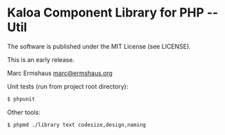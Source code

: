 # Kaloa Component Library for PHP -- Util

The software is published under the MIT License (see LICENSE).

This is an early release.

Marc Ermshaus <marc@ermshaus.org>


Unit tests (run from project root directory):

~~~ bash
$ phpunit
~~~

Other tools:

~~~ bash
$ phpmd ./library text codesize,design,naming
~~~
